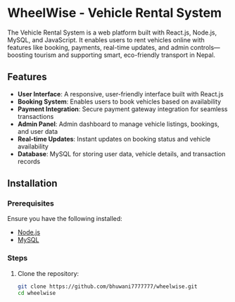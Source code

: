 # WheelWise - Vehicle Rental System

The Vehicle Rental System is a web platform built with React.js, Node.js, MySQL, and JavaScript. It enables users to rent vehicles online with features like booking, payments, real-time updates, and admin controls—boosting tourism and supporting smart, eco-friendly transport in Nepal.

## Features

- **User Interface**: A responsive, user-friendly interface built with React.js
- **Booking System**: Enables users to book vehicles based on availability
- **Payment Integration**: Secure payment gateway integration for seamless transactions
- **Admin Panel**: Admin dashboard to manage vehicle listings, bookings, and user data
- **Real-time Updates**: Instant updates on booking status and vehicle availability
- **Database**: MySQL for storing user data, vehicle details, and transaction records

## Installation

### Prerequisites

Ensure you have the following installed:
- [Node.js](https://nodejs.org/)
- [MySQL](https://www.mysql.com/)

### Steps

1. Clone the repository:
   ```bash
   git clone https://github.com/bhuwani7777777/wheelwise.git
   cd wheelwise
